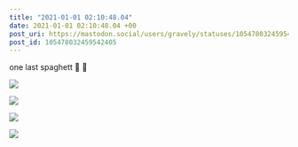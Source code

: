 ```yaml
---
title: "2021-01-01 02:10:48.04"
date: 2021-01-01 02:10:48.04 +00
post_uri: https://mastodon.social/users/gravely/statuses/105478032459542405
post_id: 105478032459542405
---
```

one last spaghett 💪 🍝


![](/images/105478031887902879.jpg)

![](/images/105478031985672627.jpg)

![](/images/105478032091820082.jpg)

![](/images/105478032211210691.jpg)

